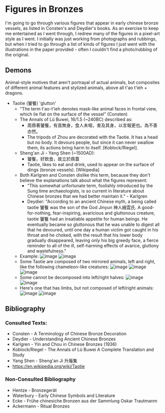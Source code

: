 # Figures in Bronzes 

I'm going to go through various figures that appear in early chinese bronze vessels, as listed in Consten's and Deydier's books.  As an exercise to keep me entertained as I went through, I redrew many of the figures in a pixel-art style as I went.  I initially was just working from photographs and rubbings, but when I tried to go through a list of kinds of figures I just went with the illustrations in the paper provided - often I couldn't find a photo/rubbing of the original.

## Demons

Animal-style motives that aren't portrayal of actual animals, but composites of different animal features and stylized animals, above all t'ao t'ieh + dragons.

* Taotie (饕餮) 'glutton'
  * "The term t'ao-t'ieh denotes mask-like animal faces in frontal view, which lie flat on the surface of the vessel" (Consten)
  * The Annals of Lü Buwei, 16/1.5 (~240BC) described as:
    * 周鼎著饕餮，有首無身，食人未咽，害及其身，以言報更也。為不善亦然。
    * The tripods of Zhou are decorated with the Taotie.  It has a head but no body. It devours people, but since it can never swallow them, its actions bring harm to itself. [Koblock/Riegel].
  * Sheng'an Ji - Yang Shen (~1500AD):
    * 饕餮，好飲食，故立於鼎蓋
    * Taotie, likes to eat and drink, used to appear on the surface of dings (bronze vessels). [Wikipedia]
  * Both Karlgren and Consten dislike this term, because they don't believe the explanations talk about what the figures represent:
    * "This somewhat unfortunate term, foolishly introduced by the Sung time archaeologists, is so current in literature about Chinese bronzes that we had better maintain it." - Karlgren
    * Deydier: "According to an ancient Chinese myth, a being called taotie 饕餮 was the son of the God Jinyun 神人縉雲氏. A good-for-nothing, fear-inspiring, avaricious and gluttonous creature, taotie 饕餮 had an insatiable appetite for human beings. He eventually became so gluttonous that he was unable to digest all that he devoured, until one day a human victim got caught in his throat and he choked, with the result that his lower body gradually disappeared, leaving only his big greedy face, a fierce reminder to all of the ill, self-harming effects of avarice, gluttony and wastefulness."
  * Example:
    ![image](https://user-images.githubusercontent.com/465632/229495928-57e8a213-dcb4-4533-9453-4287033c797b.png)
    ![image](https://user-images.githubusercontent.com/465632/229495934-f417d1cf-b245-4844-8d1b-26ded9fadee8.png)
  * Some Taotie are composed of two mirrored animals, left and right, like the following chameleon-like creatures:
    ![image](https://user-images.githubusercontent.com/465632/229496123-33077fba-bcbe-4f09-9daa-c56723db0b62.png)
    ![image](https://user-images.githubusercontent.com/465632/229497083-912f04d6-e16d-4600-bb3f-4edc3b837f8d.png)
    ![image](https://user-images.githubusercontent.com/465632/229496883-85b2d52b-bd49-48f4-85eb-868cd0b46564.png)
  * Some cannot be decomposed into left/right halves:
    ![image](https://user-images.githubusercontent.com/465632/229508285-98406833-1f70-4d6d-b418-d17286701bf6.png)
    ![image](https://user-images.githubusercontent.com/465632/229508424-bc5dd0e8-9350-4986-948a-9d0bd8016402.png)
  * Here's one that has limbs, but not composed of left/right animals:
    ![image](https://user-images.githubusercontent.com/465632/229519626-cd806ff3-7bf7-4312-86aa-83153ffc33bd.png)
    ![image](https://user-images.githubusercontent.com/465632/229520591-6f71a1df-2f4b-4c9a-98f8-2d9839c926db.png)

    



## Bibliography
### Consulted Texts:
*	Consten - A Terminology of Chinese Bronze Decoration
*	Deydier - Understanding Ancient Chinese Bronzes
*	Karlgren - Yin and Chou in Chinese Bronzes (1936)
*	Koblock/Riegel - The Annals of Lü Buwei A Complete Translation and Study
*	Yang Shen - Sheng'an Ji 升庵集
*	https://en.wikipedia.org/wiki/Taotie
	
### Non-Consulted Bibliography
* Hentze - Bronzegerät
* Waterbury - Early Chinese Symbols and Literature
* Ecke - Frühe chinesiche Bronzen aus der Sammlung Oskar Trautmanm 
* Ackermann - Ritual Bronzes 
